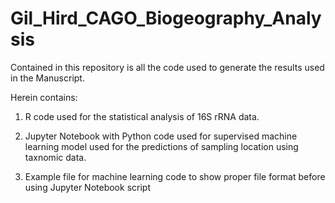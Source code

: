 # Gil_Hird_CAGO_Biogeography_Analysis
Contained in this repository is all the code used to generate the results used in the Manuscript.

Herein contains:
  
  1) R code used for the statistical analysis of 16S rRNA data. 
  
  2) Jupyter Notebook with Python code used for supervised machine learning model used for the predictions of sampling location using taxnomic data.
  
  3) Example file for machine learning code to show proper file format before using Jupyter Notebook script
